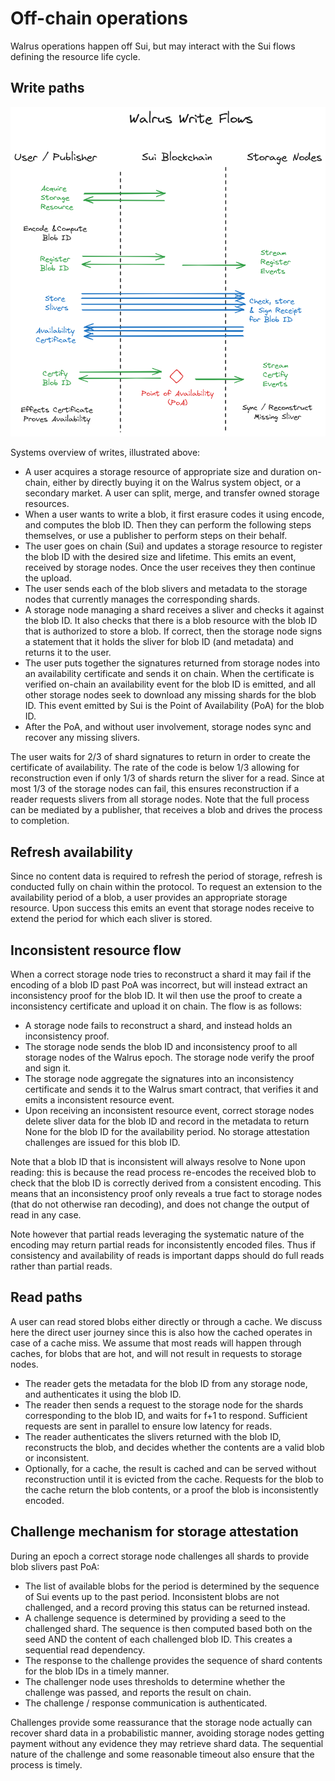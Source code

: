 # Off-chain operations

Walrus operations happen off Sui, but may interact with the Sui flows defining the resource life
cycle.

## Write paths

![Write paths of Walrus](../assets/WriteFlow.png)

Systems overview of writes, illustrated above:

- A user acquires a storage resource of appropriate size and duration on-chain, either by directly
  buying it on the Walrus system object, or a secondary market. A user can split, merge, and
  transfer owned storage resources.
- When a user wants to write a blob, it first erasure codes it using encode, and computes the
  blob ID. Then they can perform the following steps themselves, or use a publisher to perform steps
  on their behalf.
- The user goes on chain (Sui) and updates a storage resource to register the blob ID with the
  desired size and lifetime. This emits an event, received by storage nodes. Once the
  user receives they then continue the upload.
- The user sends each of the blob slivers and metadata to the storage nodes that currently
  manages the corresponding shards.
- A storage node managing a shard receives a sliver and checks it against the blob ID.
  It also checks that there is a blob resource with the blob ID that is authorized to store
  a blob. If correct, then the storage node signs a statement that it holds the sliver for blob ID
  (and metadata) and returns it to the user.
- The user puts together the signatures returned from storage nodes into an availability certificate
  and sends it on chain. When the certificate is verified on-chain an availability event for the
  blob ID is emitted, and all other storage nodes seek to download any missing shards for the blob
  ID. This event emitted by Sui is the Point of Availability (PoA) for the blob ID.
- After the PoA, and without user involvement, storage nodes sync and recover any missing slivers.

The user waits for 2/3 of shard signatures to return in order to create the certificate of
availability. The rate of the code is below 1/3 allowing for reconstruction even if only 1/3 of
shards return the sliver for a read. Since at most 1/3 of the storage nodes can fail, this ensures
reconstruction if a reader requests slivers from all storage nodes. Note that the full process can
be mediated by a publisher, that receives a blob and drives the process to completion.

## Refresh availability

Since no content data is required to refresh the period of storage, refresh is conducted fully on
chain within the protocol. To request an extension to the availability period of a blob, a user
provides an appropriate storage resource. Upon success this emits an event that storage nodes
receive to extend the period for which each sliver is stored.

## Inconsistent resource flow

When a correct storage node tries to reconstruct a shard it may fail if the encoding of a blob ID
past PoA was incorrect, but will instead extract an inconsistency proof for the blob ID. It wil then
use the proof to create a inconsistency certificate and upload it on chain. The flow is as follows:

- A storage node fails to reconstruct a shard, and instead holds an inconsistency proof.
- The storage node sends the blob ID and inconsistency proof to all storage nodes of the Walrus
  epoch. The storage node verify the proof and sign it.
- The storage node aggregate the signatures into an inconsistency certificate and sends it to the
  Walrus smart contract, that verifies it and emits a inconsistent resource event.
- Upon receiving an inconsistent resource event, correct storage nodes delete sliver data for the
  blob ID and record in the metadata to return None for the blob ID for the availability period.
  No storage attestation challenges are issued for this blob ID.

Note that a blob ID that is inconsistent will always resolve to None upon reading: this is because
the read process re-encodes the received blob to check that the blob ID is correctly derived from a
consistent encoding. This means that an inconsistency proof only reveals a true fact to storage
nodes (that do not otherwise ran decoding), and does not change the output of read in any case.

Note however that partial reads leveraging the systematic nature of the encoding may return partial
reads for inconsistently encoded files. Thus if consistency and availability of reads is important
dapps should do full reads rather than partial reads.

## Read paths

A user can read stored blobs either directly or through a cache. We discuss here the direct user
journey since this is also how the cached operates in case of a cache miss. We assume that most
reads will happen through caches, for blobs that are hot, and will not result in requests to
storage nodes.

- The reader gets the metadata for the blob ID from any storage node, and authenticates it using
  the blob ID.
- The reader then sends a request to the storage node for the shards corresponding to the blob ID,
  and waits for f+1 to respond. Sufficient requests are sent in parallel to ensure low latency for
  reads.
- The reader authenticates the slivers returned with the blob ID, reconstructs the blob, and decides
  whether the contents are a valid blob or inconsistent.
- Optionally, for a cache, the result is cached and can be served without reconstruction until it is
  evicted from the cache. Requests for the blob to the cache return the blob contents, or a proof
  the blob is inconsistently encoded.

## Challenge mechanism for storage attestation

During an epoch a correct storage node challenges all shards to provide blob slivers past PoA:

- The list of available blobs for the period is determined by the sequence of Sui events up
  to the past period. Inconsistent blobs are not challenged, and a record proving this status
  can be returned instead.
- A challenge sequence is determined by providing a seed to the challenged shard. The sequence is
  then computed based both on the seed AND the content of each challenged blob ID. This creates a
  sequential read dependency.
- The response to the challenge provides the sequence of shard contents for the blob IDs in a
  timely manner.
- The challenger node uses thresholds to determine whether the challenge was passed, and reports
  the result on chain.
- The challenge / response communication is authenticated.

Challenges provide some reassurance that the storage node actually can recover shard data in a
probabilistic manner, avoiding storage nodes getting payment without any evidence they may retrieve
shard data. The sequential nature of the challenge and some reasonable timeout also ensure that
the process is timely.
